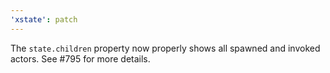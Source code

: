 ```yaml
---
'xstate': patch
---
```


The `state.children` property now properly shows all spawned and invoked actors. See #795 for more details.
